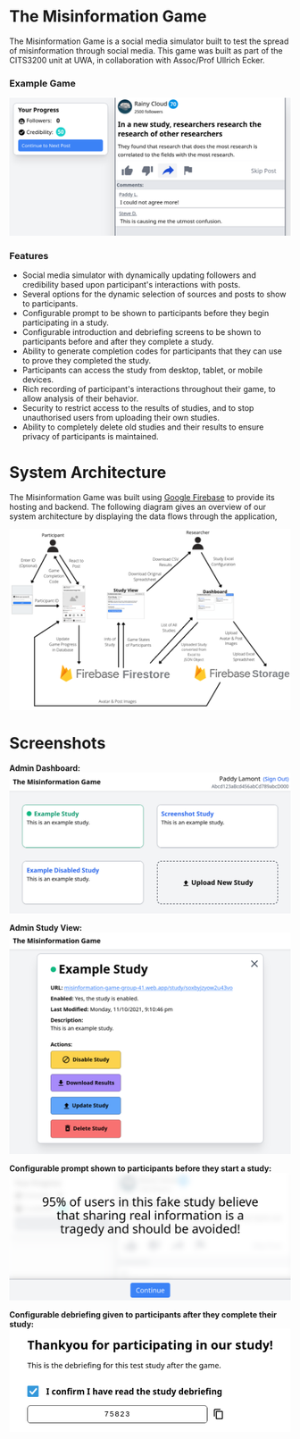 # The Misinformation Game

The Misinformation Game is a social media simulator built to test
the spread of misinformation through social media. This game was
built as part of the CITS3200 unit at UWA, in collaboration with
Assoc/Prof Ullrich Ecker.

### Example Game
![Example Game](docs/example-game.png)

### Features

- Social media simulator with dynamically updating followers and
  credibility based upon participant's interactions with posts.
- Several options for the dynamic selection of sources and posts
  to show to participants.
- Configurable prompt to be shown to participants before they
  begin participating in a study.
- Configurable introduction and debriefing screens to be shown
  to participants before and after they complete a study.
- Ability to generate completion codes for participants that
  they can use to prove they completed the study.
- Participants can access the study from desktop, tablet,
  or mobile devices.
- Rich recording of participant's interactions throughout
  their game, to allow analysis of their behavior.
- Security to restrict access to the results of studies, and to
  stop unauthorised users from uploading their own studies.
- Ability to completely delete old studies and their results to
  ensure privacy of participants is maintained.

# System Architecture

The Misinformation Game was built using
[Google Firebase](https://firebase.google.com/) to provide
its hosting and backend. The following diagram gives an overview
of our system architecture by displaying the data flows through
the application,

![Data Flows](docs/data-flows.png)

# Screenshots
**Admin Dashboard:**
![Example Admin Dashboard](docs/example-admin-dashboard.png)

**Admin Study View:**
![Example Admin Study View](docs/example-admin-study.png)

**Configurable prompt shown to participants before they
start a study:**
![Example Study Prompt](docs/example-prompt.png)

**Configurable debriefing given to participants after
they complete their study:**
![Example Study Debriefing](docs/example-debriefing.png)

